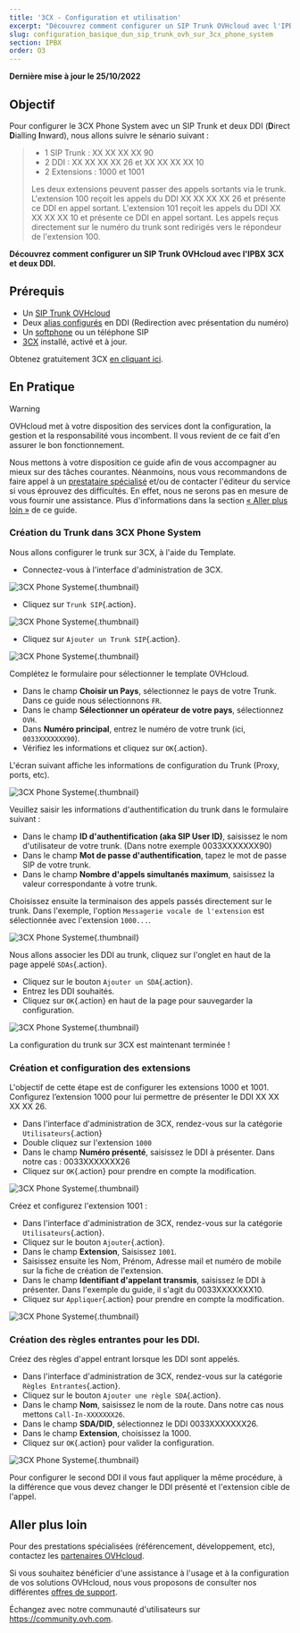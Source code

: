 ```yaml
---
title: '3CX - Configuration et utilisation'
excerpt: "Découvrez comment configurer un SIP Trunk OVHcloud avec l'IPBX 3CX et deux DDI"
slug: configuration_basique_dun_sip_trunk_ovh_sur_3cx_phone_system
section: IPBX
order: O3
---
```


**Dernière mise à jour le 25/10/2022**

## Objectif

Pour configurer le 3CX Phone System avec un SIP Trunk et deux DDI (**D**irect **D**ialling **I**nward), nous allons suivre le sénario suivant : 

>
> - 1 SIP Trunk : XX XX XX XX 90
> - 2 DDI : XX XX XX XX 26 et XX XX XX XX 10
> - 2 Extensions : 1000 et 1001
>
> Les deux extensions peuvent passer des appels sortants via le trunk. 
> L'extension 100 reçoit les appels du DDI XX XX XX XX 26 et présente ce DDI en appel sortant.
> L'extension 101 reçoit les appels du DDI XX XX XX XX 10 et présente ce DDI en appel sortant.
> Les appels reçus directement sur le numéro du trunk sont redirigés vers le répondeur de l'extension 100.
>

**Découvrez comment configurer un SIP Trunk OVHcloud avec l'IPBX 3CX et deux DDI.**

## Prérequis

- Un [SIP Trunk OVHcloud](https://www.ovhtelecom.fr/telephonie/sip-trunk/)
- Deux [alias configurés](https://docs.ovh.com/fr/voip/creer-redirection-avec-presentation/) en DDI (Redirection avec présentation du numéro)
- Un [softphone](https://docs.ovh.com/fr/voip/enregistrer-ligne-sip-softphone/) ou un téléphone SIP
- [3CX](https://www.3cx.fr/) installé, activé et à jour. 

Obtenez gratuitement 3CX [en cliquant ici](https://www.3cx.fr/pabx/download-pabx-ip/).

## En Pratique

> [!warning]
> 
> OVHcloud met à votre disposition des services dont la configuration, la gestion et la responsabilité vous incombent. Il vous revient de ce fait d'en assurer le bon fonctionnement.
>
> Nous mettons à votre disposition ce guide afin de vous accompagner au mieux sur des tâches courantes. Néanmoins, nous vous recommandons de faire appel à un [prestataire spécialisé](https://partner.ovhcloud.com/fr/) et/ou de contacter l'éditeur du service si vous éprouvez des difficultés. En effet, nous ne serons pas en mesure de vous fournir une assistance. Plus d'informations dans la section [« Aller plus loin »](#go-further) de ce guide.
>

### Création du Trunk dans 3CX Phone System

Nous allons configurer le trunk sur 3CX, à l'aide du Template. 

- Connectez-vous à l'interface d'administration de 3CX.

![3CX Phone Systeme](images/3cx_phone_system-login.png){.thumbnail}

- Cliquez sur `Trunk SIP`{.action}.

![3CX Phone Systeme](images/3cx_phone_system-trunk01.png){.thumbnail}

- Cliquez sur `Ajouter un Trunk SIP`{.action}.

![3CX Phone Systeme](images/3cx_phone_system-trunk02.png){.thumbnail}

Complétez le formulaire pour sélectionner le template OVHcloud. 

- Dans le champ **Choisir un Pays**, sélectionnez le pays de votre Trunk. Dans ce guide nous sélectionnons `FR`.
- Dans le champ **Sélectionner un opérateur de votre pays**, sélectionnez `OVH`.
- Dans **Numéro principal**, entrez le numéro de votre trunk (ici, `0033XXXXXXX90`).
- Vérifiez les informations et cliquez sur `OK`{.action}.

L'écran suivant affiche les informations de configuration du Trunk (Proxy, ports, etc).

![3CX Phone Systeme](images/3cx_phone_system-trunk03.png){.thumbnail}

Veuillez saisir les informations d'authentification du trunk dans le formulaire suivant : 

- Dans le champ **ID d'authentification (aka SIP User ID)**, saisissez le nom d'utilisateur de votre trunk. (Dans notre exemple 0033XXXXXXX90)
- Dans le champ **Mot de passe d'authentification**, tapez le mot de passe SIP de votre trunk. 
- Dans le champ **Nombre d'appels simultanés maximum**, saisissez la valeur correspondante à votre trunk. 

Choisissez ensuite la terminaison des appels passés directement sur le trunk. Dans l'exemple, l'option `Messagerie vocale de l'extension` est sélectionnée avec l'extension `1000...`. 

![3CX Phone Systeme](images/3cx_phone_system-trunk04.png){.thumbnail}

Nous allons associer les DDI au trunk, cliquez sur l'onglet en haut de la page appelé `SDAs`{.action}.

- Cliquez sur le bouton `Ajouter un SDA`{.action}.
- Entrez les DDI souhaités.
- Cliquez sur `OK`{.action} en haut de la page pour sauvegarder la configuration.

![3CX Phone Systeme](images/3cx_phone_system-trunk07.png){.thumbnail}

La configuration du trunk sur 3CX est maintenant terminée !

### Création et configuration des extensions

L'objectif de cette étape est de configurer les extensions 1000 et 1001.
Configurez l’extension 1000 pour lui permettre de présenter le DDI XX XX XX XX 26.

- Dans l'interface d'administration de 3CX, rendez-vous sur la catégorie `Utilisateurs`{.action}
- Double cliquez sur l'extension `1000`
- Dans le champ **Numéro présenté**, saisissez le DDI à présenter. Dans notre cas : 0033XXXXXXX26
- Cliquez sur `OK`{.action} pour prendre en compte la modification.

![3CX Phone Systeme](images/3cx_phone_system-trunk05.png){.thumbnail}

Créez et configurez l'extension 1001 :

- Dans l'interface d'administration de 3CX, rendez-vous sur la catégorie `Utilisateurs`{.action}.
- Cliquez sur le bouton `Ajouter`{.action}.
- Dans le champ **Extension**, Saisissez `1001`.
- Saisissez ensuite les Nom, Prénom, Adresse mail et numéro de mobile sur la fiche de création de l'extension. 
- Dans le champ **Identifiant d'appelant transmis**, saisissez le DDI à présenter. Dans l'exemple du guide, il s'agit du 0033XXXXXXX10.
- Cliquez sur `Appliquer`{.action} pour prendre en compte la modification.

![3CX Phone Systeme](images/3cx_phone_system-trunk06.png){.thumbnail}

### Création des règles entrantes pour les DDI.

Créez des règles d'appel entrant lorsque les DDI sont appelés. 

- Dans l'interface d'administration de 3CX, rendez-vous sur la catégorie `Règles Entrantes`{.action}.
- Cliquez sur le bouton `Ajouter une règle SDA`{.action}.
- Dans le champ **Nom**, saisissez le nom de la route. Dans notre cas nous mettons `Call-In-XXXXXXX26`.
- Dans le champ **SDA/DID**, sélectionnez le DDI 0033XXXXXXX26.
- Dans le champ **Extension**, choisissez la 1000.
- Cliquez sur `OK`{.action} pour valider la configuration.

![3CX Phone Systeme](images/3cx_phone_system-trunk08.png){.thumbnail}

Pour configurer le second DDI il vous faut appliquer la même procédure, à la différence que vous devez changer le DDI présenté et l'extension cible de l'appel.

## Aller plus loin <a name="go-further"></a>

Pour des prestations spécialisées (référencement, développement, etc), contactez les [partenaires OVHcloud](https://partner.ovhcloud.com/fr/).

Si vous souhaitez bénéficier d'une assistance à l'usage et à la configuration de vos solutions OVHcloud, nous vous proposons de consulter nos différentes [offres de support](https://www.ovhcloud.com/fr/support-levels/).

Échangez avec notre communauté d'utilisateurs sur <https://community.ovh.com>.

